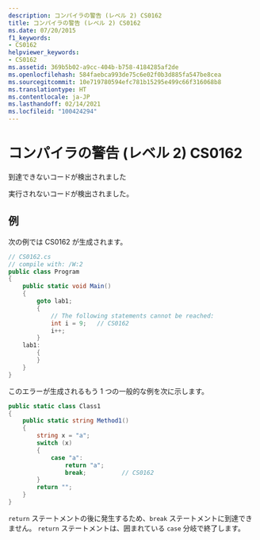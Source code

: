 ```yaml
---
description: コンパイラの警告 (レベル 2) CS0162
title: コンパイラの警告 (レベル 2) CS0162
ms.date: 07/20/2015
f1_keywords:
- CS0162
helpviewer_keywords:
- CS0162
ms.assetid: 369b5b02-a9cc-404b-b758-4184285af2de
ms.openlocfilehash: 584faebca993de75c6e02f0b3d885fa547be8cea
ms.sourcegitcommit: 10e719780594efc781b15295e499c66f316068b8
ms.translationtype: HT
ms.contentlocale: ja-JP
ms.lasthandoff: 02/14/2021
ms.locfileid: "100424294"
---
```

# <a name="compiler-warning-level-2-cs0162"></a>コンパイラの警告 (レベル 2) CS0162

到達できないコードが検出されました
  
実行されないコードが検出されました。

## <a name="example"></a>例

次の例では CS0162 が生成されます。

```csharp
// CS0162.cs
// compile with: /W:2
public class Program
{
    public static void Main()
    {
        goto lab1;
        {
            // The following statements cannot be reached:
            int i = 9;   // CS0162
            i++;
        }
    lab1:
        {
        }
    }
}
```

このエラーが生成されるもう 1 つの一般的な例を次に示します。

```csharp
public static class Class1
{
    public static string Method1()
    {
        string x = "a";
        switch (x)
        {
            case "a":
                return "a";
                break;          // CS0162
        }
        return "";
    }
}
```

`return` ステートメントの後に発生するため、`break` ステートメントに到達できません。
`return` ステートメントは、囲まれている `case` 分岐で終了します。
